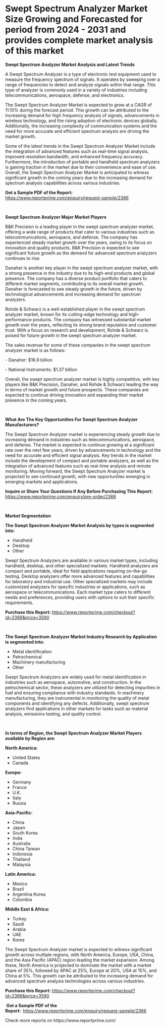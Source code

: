 <p><h1>Swept Spectrum Analyzer Market Size Growing and Forecasted for period from 2024 - 2031 and provides complete market analysis of this market</h1></p><p><strong>Swept Spectrum Analyzer Market Analysis and Latest Trends</strong></p>
<p><p>A Swept Spectrum Analyzer is a type of electronic test equipment used to measure the frequency spectrum of signals. It operates by sweeping over a range of frequencies to detect and analyze signals within that range. This type of analyzer is commonly used in a variety of industries including telecommunications, aerospace, defense, and electronics.</p><p>The Swept Spectrum Analyzer Market is expected to grow at a CAGR of 11.10% during the forecast period. This growth can be attributed to the increasing demand for high frequency analysis of signals, advancements in wireless technology, and the rising adoption of electronic devices globally. Additionally, the increasing complexity of communication systems and the need for more accurate and efficient spectrum analysis are driving the market growth.</p><p>Some of the latest trends in the Swept Spectrum Analyzer Market include the integration of advanced features such as real-time signal analysis, improved resolution bandwidth, and enhanced frequency accuracy. Furthermore, the introduction of portable and handheld spectrum analyzers is gaining traction in the market due to their convenience and ease of use. Overall, the Swept Spectrum Analyzer Market is anticipated to witness significant growth in the coming years due to the increasing demand for spectrum analysis capabilities across various industries.</p></p>
<p><strong>Get a Sample PDF of the Report:&nbsp;</strong> <a href="https://www.reportprime.com/enquiry/request-sample/2366">https://www.reportprime.com/enquiry/request-sample/2366</a></p>
<p>&nbsp;</p>
<p><strong>Swept Spectrum Analyzer Major Market Players</strong></p>
<p><p>B&K Precision is a leading player in the swept spectrum analyzer market, offering a wide range of products that cater to various industries such as telecommunications, aerospace, and defense. The company has experienced steady market growth over the years, owing to its focus on innovation and quality products. B&K Precision is expected to see significant future growth as the demand for advanced spectrum analyzers continues to rise.</p><p>Danaher is another key player in the swept spectrum analyzer market, with a strong presence in the industry due to its high-end products and global presence. The company has a diverse product portfolio that caters to different market segments, contributing to its overall market growth. Danaher is forecasted to see steady growth in the future, driven by technological advancements and increasing demand for spectrum analyzers.</p><p>Rohde & Schwarz is a well-established player in the swept spectrum analyzer market, known for its cutting-edge technology and high-performance products. The company has witnessed substantial market growth over the years, reflecting its strong brand reputation and customer trust. With a focus on research and development, Rohde & Schwarz is poised for future growth in the swept spectrum analyzer market.</p><p>The sales revenue for some of these companies in the swept spectrum analyzer market is as follows:</p><p>- Danaher: $16.9 billion</p><p>- National Instruments: $1.37 billion</p><p>Overall, the swept spectrum analyzer market is highly competitive, with key players like B&K Precision, Danaher, and Rohde & Schwarz leading the way in terms of market growth and future prospects. These companies are expected to continue driving innovation and expanding their market presence in the coming years.</p></p>
<p>&nbsp;</p>
<p><strong>What Are The Key Opportunities For Swept Spectrum Analyzer Manufacturers?</strong></p>
<p><p>The Swept Spectrum Analyzer market is experiencing steady growth due to increasing demand in industries such as telecommunications, aerospace, and defense. The market is expected to continue growing at a significant rate over the next few years, driven by advancements in technology and the need for accurate and efficient signal analysis. Key trends in the market include the development of compact and portable analyzers, as well as the integration of advanced features such as real-time analysis and remote monitoring. Moving forward, the Swept Spectrum Analyzer market is projected to see continued growth, with new opportunities emerging in emerging markets and applications.</p></p>
<p><strong>Inquire or Share Your Questions If Any Before Purchasing This Report:</strong> <a href="https://www.reportprime.com/enquiry/pre-order/2366">https://www.reportprime.com/enquiry/pre-order/2366</a></p>
<p>&nbsp;</p>
<p><strong>Market Segmentation</strong></p>
<p><strong>The Swept Spectrum Analyzer Market Analysis by types is segmented into:</strong></p>
<p><ul><li>Handheld</li><li>Desktop</li><li>Other</li></ul></p>
<p><p>Swept Spectrum Analyzers are available in various market types, including handheld, desktop, and other specialized markets. Handheld analyzers are compact and portable, ideal for field applications requiring on-the-go testing. Desktop analyzers offer more advanced features and capabilities for laboratory and industrial use. Other specialized markets may include customized analyzers for specific industries or applications, such as aerospace or telecommunications. Each market type caters to different needs and preferences, providing users with options to suit their specific requirements.</p></p>
<p><strong>Purchase this Report:&nbsp;</strong><a href="https://www.reportprime.com/checkout?id=2366&price=3590">https://www.reportprime.com/checkout?id=2366&price=3590</a></p>
<p>&nbsp;</p>
<p><strong>The Swept Spectrum Analyzer Market Industry Research by Application is segmented into:</strong></p>
<p><ul><li>Metal identification</li><li>Petrochemical</li><li>Machinery manufacturing</li><li>Other</li></ul></p>
<p><p>Swept Spectrum Analyzers are widely used for metal identification in industries such as aerospace, automotive, and construction. In the petrochemical sector, these analyzers are utilized for detecting impurities in fuel and ensuring compliance with industry standards. In machinery manufacturing, they are instrumental in monitoring the quality of metal components and identifying any defects. Additionally, swept spectrum analyzers find applications in other markets for tasks such as material analysis, emissions testing, and quality control.</p></p>
<p>&nbsp;</p>
<p><strong>In terms of Region, the Swept Spectrum Analyzer Market Players available by Region are:</strong></p>
<p>
    <p> <strong> North America: </strong>
        <ul>
            <li>United States</li>
            <li>Canada</li>
        </ul>
        </p> 
    <p> <strong> Europe: </strong>
        <ul>
            <li>Germany</li>
            <li>France</li>
            <li>U.K.</li>
            <li>Italy</li>
            <li>Russia</li>
        </ul>
        </p> 
    <p> <strong> Asia-Pacific: </strong>
        <ul>
            <li>China</li>
            <li>Japan</li>
            <li>South Korea</li>
            <li>India</li>
            <li>Australia</li>
            <li>China Taiwan</li>
            <li>Indonesia</li>
            <li>Thailand</li>
            <li>Malaysia</li>
        </ul>
        </p> 
    <p> <strong> Latin America: </strong>
        <ul>
            <li>Mexico</li>
            <li>Brazil</li>
            <li>Argentina Korea</li>
            <li>Colombia</li>
        </ul>
        </p> 
    <p> <strong> Middle East & Africa: </strong>
        <ul>
            <li>Turkey</li>
            <li>Saudi</li>
            <li>Arabia</li>
            <li>UAE</li>
            <li>Korea</li>
        </ul>
    </p>
    </p>
<p><p>The Swept Spectrum Analyzer market is expected to witness significant growth across multiple regions, with North America, Europe, USA, China, and the Asia Pacific (APAC) region leading the market expansion. Among these, North America is projected to dominate the market with a market share of 35%, followed by APAC at 25%, Europe at 20%, USA at 15%, and China at 5%. This growth can be attributed to the increasing demand for advanced spectrum analysis technologies across various industries.</p></p>
<p><strong>Purchase this Report: </strong><a href="https://www.reportprime.com/checkout?id=2366&price=3590">https://www.reportprime.com/checkout?id=2366&price=3590</a></p>
<p>&nbsp;<strong>Get a Sample PDF of the Report:&nbsp;&nbsp;</strong><a href="https://www.reportprime.com/enquiry/request-sample/2366">https://www.reportprime.com/enquiry/request-sample/2366</a></p>
<p><strong></strong></p>
<p>Check more reports on https://www.reportprime.com/</p>
